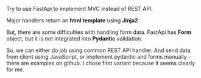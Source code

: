 Try to use FastApi to implement MVC instead of REST API. 

Major handlers return an **html template** using **Jinja2**

But, there are some difficulties with handling form data.
FastApi has **Form** object, but it is not integrated into **Pydantic** validation.

So, we can either do job using common REST API handler. And send data from client using JavaScript, 
or implement pydantic and forms manually - there are examples on github. 
I chose first variant because it seems clearly for me.
